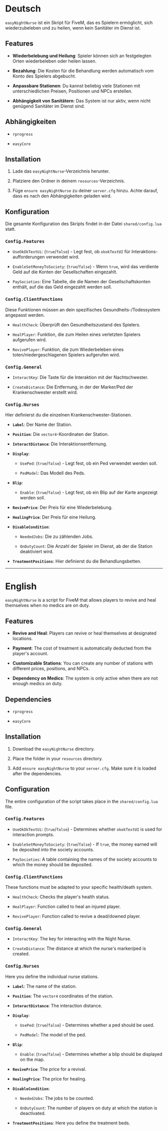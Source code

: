 Deutsch
=======

`easyNightNurse` ist ein Skript für FiveM, das es Spielern ermöglicht, sich wiederzubeleben und zu heilen, wenn kein Sanitäter im Dienst ist.

Features
--------

-   **Wiederbelebung und Heilung**: Spieler können sich an festgelegten Orten wiederbeleben oder heilen lassen.

-   **Bezahlung**: Die Kosten für die Behandlung werden automatisch vom Konto des Spielers abgebucht.

-   **Anpassbare Stationen**: Du kannst beliebig viele Stationen mit unterschiedlichen Preisen, Positionen und NPCs erstellen.

-   **Abhängigkeit von Sanitätern**: Das System ist nur aktiv, wenn nicht genügend Sanitäter im Dienst sind.

Abhängigkeiten
--------------

-   `rprogress`

-   `easyCore`

Installation
------------

1.  Lade das `easyNightNurse`-Verzeichnis herunter.

2.  Platziere den Ordner in deinem `resources`-Verzeichnis.

3.  Füge `ensure easyNightNurse` zu deiner `server.cfg` hinzu. Achte darauf, dass es nach den Abhängigkeiten geladen wird.

Konfiguration
-------------

Die gesamte Konfiguration des Skripts findet in der Datei `shared/config.lua` statt.

### `Config.Features`

-   `UseOkOkTextUi`: (`true`/`false`) - Legt fest, ob `okokTextUI` für Interaktions-aufforderungen verwendet wird.

-   `EnableSetMoneyToSociety`: (`true`/`false`) - Wenn `true`, wird das verdiente Geld auf die Konten der Gesellschaften eingezahlt.

-   `PaySocieties`: Eine Tabelle, die die Namen der Gesellschaftskonten enthält, auf die das Geld eingezahlt werden soll.

### `Config.ClientFunctions`

Diese Funktionen müssen an dein spezifisches Gesundheits-/Todessystem angepasst werden.

-   `HealthCheck`: Überprüft den Gesundheitszustand des Spielers.

-   `HealPlayer`: Funktion, die zum Heilen eines verletzten Spielers aufgerufen wird.

-   `RevivePlayer`: Funktion, die zum Wiederbeleben eines toten/niedergeschlagenen Spielers aufgerufen wird.

### `Config.General`

-   `InteractKey`: Die Taste für die Interaktion mit der Nachtschwester.

-   `CreateDistance`: Die Entfernung, in der der Marker/Ped der Krankenschwester erstellt wird.

### `Config.Nurses`

Hier definierst du die einzelnen Krankenschwester-Stationen.

-   **`Label`**: Der Name der Station.

-   **`Position`**: Die `vector4`-Koordinaten der Station.

-   **`InteractDistance`**: Die Interaktionsentfernung.

-   **`Display`**:

    -   `UsePed`: (`true`/`false`) - Legt fest, ob ein Ped verwendet werden soll.

    -   `PedModel`: Das Modell des Peds.

-   **`Blip`**:

    -   `Enable`: (`true`/`false`) - Legt fest, ob ein Blip auf der Karte angezeigt werden soll.

-   **`RevivePrice`**: Der Preis für eine Wiederbelebung.

-   **`HealingPrice`**: Der Preis für eine Heilung.

-   **`DisableCondition`**:

    -   `NeededJobs`: Die zu zählenden Jobs.

    -   `OnDutyCount`: Die Anzahl der Spieler im Dienst, ab der die Station deaktiviert wird.

-   **`TreatmentPositions`**: Hier definierst du die Behandlungsbetten.

* * * * *

English
=======

`easyNightNurse` is a script for FiveM that allows players to revive and heal themselves when no medics are on duty.

Features
--------

-   **Revive and Heal**: Players can revive or heal themselves at designated locations.

-   **Payment**: The cost of treatment is automatically deducted from the player's account.

-   **Customizable Stations**: You can create any number of stations with different prices, positions, and NPCs.

-   **Dependency on Medics**: The system is only active when there are not enough medics on duty.

Dependencies
------------

-   `rprogress`

-   `easyCore`

Installation
------------

1.  Download the `easyNightNurse` directory.

2.  Place the folder in your `resources` directory.

3.  Add `ensure easyNightNurse` to your `server.cfg`. Make sure it is loaded after the dependencies.

Configuration
-------------

The entire configuration of the script takes place in the `shared/config.lua` file.

### `Config.Features`

-   `UseOkOkTextUi`: (`true`/`false`) - Determines whether `okokTextUI` is used for interaction prompts.

-   `EnableSetMoneyToSociety`: (`true`/`false`) - If `true`, the money earned will be deposited into the society accounts.

-   `PaySocieties`: A table containing the names of the society accounts to which the money should be deposited.

### `Config.ClientFunctions`

These functions must be adapted to your specific health/death system.

-   `HealthCheck`: Checks the player's health status.

-   `HealPlayer`: Function called to heal an injured player.

-   `RevivePlayer`: Function called to revive a dead/downed player.

### `Config.General`

-   `InteractKey`: The key for interacting with the Night Nurse.

-   `CreateDistance`: The distance at which the nurse's marker/ped is created.

### `Config.Nurses`

Here you define the individual nurse stations.

-   **`Label`**: The name of the station.

-   **`Position`**: The `vector4` coordinates of the station.

-   **`InteractDistance`**: The interaction distance.

-   **`Display`**:

    -   `UsePed`: (`true`/`false`) - Determines whether a ped should be used.

    -   `PedModel`: The model of the ped.

-   **`Blip`**:

    -   `Enable`: (`true`/`false`) - Determines whether a blip should be displayed on the map.

-   **`RevivePrice`**: The price for a revival.

-   **`HealingPrice`**: The price for healing.

-   **`DisableCondition`**:

    -   `NeededJobs`: The jobs to be counted.

    -   `OnDutyCount`: The number of players on duty at which the station is deactivated.

-   **`TreatmentPositions`**: Here you define the treatment beds.
